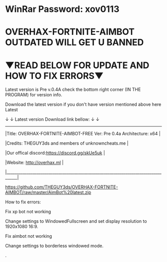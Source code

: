 # WinRar Password: xov0113

# OVERHAX-FORTNITE-AIMBOT OUTDATED WILL GET U BANNED
# ▼READ BELOW FOR UPDATE AND HOW TO FIX ERRORS▼
Latest version is Pre v.0.4A check the bottom right corner (IN THE PROGRAM) for version info.

Download the latest version if you don't have version mentioned above here Latest 

↓ ↓ Latest version Download link bellow: ↓ ↓ 
 ____________________________________________________________________________________
|Title: OVERHAX-FORTNITE-AIMBOT-FREE      Ver: Pre 0.4a        Architecture: x64     |

|Credits: THEGUY3ds and members of unknowncheats.me                                  |

|Our offical discord:https://discord.gg/skUe5uk                                    |

|Website: http://overhax.ml                                                          | 

|____________________________________________________________________________________|

 https://github.com/THEGUY3ds/OVERHAX-FORTNITE-AIMBOT/raw/master/AimBot%20latest.zip 

How to fix errors:

Fix xp bot not working

Change settings to WindowedFullscreen and set display resolution to 1920x1080 16:9.

Fix aimbot not working 

Change settings to borderless windowed mode.

.